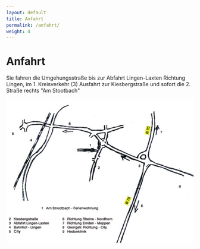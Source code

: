 ```yaml
---
layout: default
title: Anfahrt
permalink: /anfahrt/
weight: 4
---
```


# Anfahrt

Sie fahren die Umgehungsstraße bis zur Abfahrt Lingen-Laxten Richtung Lingen, im 1. Kreisverkehr (3) Ausfahrt zur Kiesbergstraße und sofort die 2. Straße rechts "Am Stootbach"

![Skizze zur Anfahrt](/assets/anfahrt.jpg)
